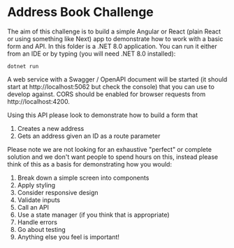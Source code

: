 # Address Book Challenge

The aim of this challenge is to build a simple Angular or React (plain React or using something like Next) app to demonstrate how to work with a basic form and API. In this folder is a .NET 8.0 application. You can run it either from an IDE or by typing (you will need .NET 8.0 installed):

    dotnet run

A web service with a Swagger / OpenAPI document will be started (it should start at http://localhost:5062 but check the console) that you can use to develop against. CORS should be enabled for browser requests from http://localhost:4200.

Using this API please look to demonstrate how to build a form that

1. Creates a new address
2. Gets an address given an ID as a route parameter

Please note we are not looking for an exhaustive "perfect" or complete solution and we don't want people to spend hours on this, instead please think of this as a basis for demonstrating how you would:

1. Break down a simple screen into components
2. Apply styling
3. Consider responsive design
3. Validate inputs
4. Call an API
5. Use a state manager (if you think that is appropriate)
6. Handle errors
7. Go about testing
8. Anything else you feel is important!

